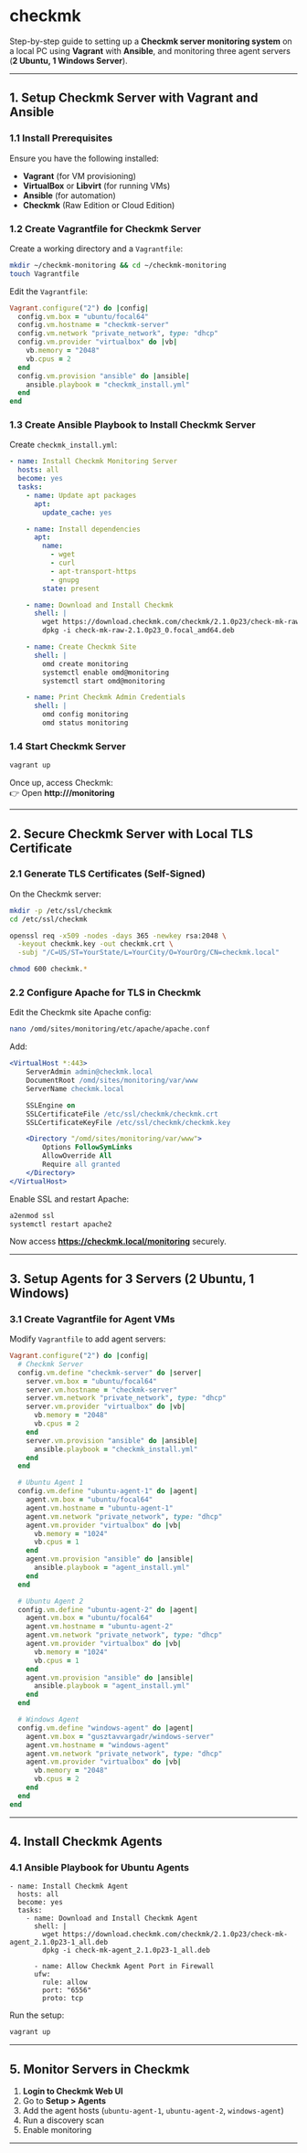 # checkmk
Step-by-step guide to setting up a **Checkmk server monitoring system** on a local PC using **Vagrant** with **Ansible**, and monitoring three agent servers (**2 Ubuntu, 1 Windows Server**).  

---

## **1. Setup Checkmk Server with Vagrant and Ansible**  

### **1.1 Install Prerequisites**  
Ensure you have the following installed:  
- **Vagrant** (for VM provisioning)  
- **VirtualBox** or **Libvirt** (for running VMs)  
- **Ansible** (for automation)  
- **Checkmk** (Raw Edition or Cloud Edition)

### **1.2 Create Vagrantfile for Checkmk Server**  

Create a working directory and a `Vagrantfile`:  

```bash
mkdir ~/checkmk-monitoring && cd ~/checkmk-monitoring
touch Vagrantfile
```

Edit the `Vagrantfile`:  

```ruby
Vagrant.configure("2") do |config|
  config.vm.box = "ubuntu/focal64"
  config.vm.hostname = "checkmk-server"
  config.vm.network "private_network", type: "dhcp"
  config.vm.provider "virtualbox" do |vb|
    vb.memory = "2048"
    vb.cpus = 2
  end
  config.vm.provision "ansible" do |ansible|
    ansible.playbook = "checkmk_install.yml"
  end
end
```

### **1.3 Create Ansible Playbook to Install Checkmk Server**  

Create `checkmk_install.yml`:

```yaml
- name: Install Checkmk Monitoring Server
  hosts: all
  become: yes
  tasks:
    - name: Update apt packages
      apt:
        update_cache: yes

    - name: Install dependencies
      apt:
        name:
          - wget
          - curl
          - apt-transport-https
          - gnupg
        state: present

    - name: Download and Install Checkmk
      shell: |
        wget https://download.checkmk.com/checkmk/2.1.0p23/check-mk-raw-2.1.0p23_0.focal_amd64.deb
        dpkg -i check-mk-raw-2.1.0p23_0.focal_amd64.deb

    - name: Create Checkmk Site
      shell: |
        omd create monitoring
        systemctl enable omd@monitoring
        systemctl start omd@monitoring

    - name: Print Checkmk Admin Credentials
      shell: |
        omd config monitoring
        omd status monitoring
```

### **1.4 Start Checkmk Server**  

```bash
vagrant up
```

Once up, access Checkmk:  
👉 Open **http://<Checkmk-Server-IP>/monitoring**  

---

## **2. Secure Checkmk Server with Local TLS Certificate**  

### **2.1 Generate TLS Certificates (Self-Signed)**  

On the Checkmk server:  

```bash
mkdir -p /etc/ssl/checkmk
cd /etc/ssl/checkmk

openssl req -x509 -nodes -days 365 -newkey rsa:2048 \
  -keyout checkmk.key -out checkmk.crt \
  -subj "/C=US/ST=YourState/L=YourCity/O=YourOrg/CN=checkmk.local"

chmod 600 checkmk.*
```

### **2.2 Configure Apache for TLS in Checkmk**  

Edit the Checkmk site Apache config:  

```bash
nano /omd/sites/monitoring/etc/apache/apache.conf
```

Add:

```apache
<VirtualHost *:443>
    ServerAdmin admin@checkmk.local
    DocumentRoot /omd/sites/monitoring/var/www
    ServerName checkmk.local

    SSLEngine on
    SSLCertificateFile /etc/ssl/checkmk/checkmk.crt
    SSLCertificateKeyFile /etc/ssl/checkmk/checkmk.key

    <Directory "/omd/sites/monitoring/var/www">
        Options FollowSymLinks
        AllowOverride All
        Require all granted
    </Directory>
</VirtualHost>
```

Enable SSL and restart Apache:  

```bash
a2enmod ssl
systemctl restart apache2
```

Now access **https://checkmk.local/monitoring** securely.

---

## **3. Setup Agents for 3 Servers (2 Ubuntu, 1 Windows)**  

### **3.1 Create Vagrantfile for Agent VMs**  

Modify `Vagrantfile` to add agent servers:

```ruby
Vagrant.configure("2") do |config|
  # Checkmk Server
  config.vm.define "checkmk-server" do |server|
    server.vm.box = "ubuntu/focal64"
    server.vm.hostname = "checkmk-server"
    server.vm.network "private_network", type: "dhcp"
    server.vm.provider "virtualbox" do |vb|
      vb.memory = "2048"
      vb.cpus = 2
    end
    server.vm.provision "ansible" do |ansible|
      ansible.playbook = "checkmk_install.yml"
    end
  end

  # Ubuntu Agent 1
  config.vm.define "ubuntu-agent-1" do |agent|
    agent.vm.box = "ubuntu/focal64"
    agent.vm.hostname = "ubuntu-agent-1"
    agent.vm.network "private_network", type: "dhcp"
    agent.vm.provider "virtualbox" do |vb|
      vb.memory = "1024"
      vb.cpus = 1
    end
    agent.vm.provision "ansible" do |ansible|
      ansible.playbook = "agent_install.yml"
    end
  end

  # Ubuntu Agent 2
  config.vm.define "ubuntu-agent-2" do |agent|
    agent.vm.box = "ubuntu/focal64"
    agent.vm.hostname = "ubuntu-agent-2"
    agent.vm.network "private_network", type: "dhcp"
    agent.vm.provider "virtualbox" do |vb|
      vb.memory = "1024"
      vb.cpus = 1
    end
    agent.vm.provision "ansible" do |ansible|
      ansible.playbook = "agent_install.yml"
    end
  end

  # Windows Agent
  config.vm.define "windows-agent" do |agent|
    agent.vm.box = "gusztavvargadr/windows-server"
    agent.vm.hostname = "windows-agent"
    agent.vm.network "private_network", type: "dhcp"
    agent.vm.provider "virtualbox" do |vb|
      vb.memory = "2048"
      vb.cpus = 2
    end
  end
end
```

---

## **4. Install Checkmk Agents**  

### **4.1 Ansible Playbook for Ubuntu Agents**  
```
- name: Install Checkmk Agent
  hosts: all
  become: yes
  tasks:
    - name: Download and Install Checkmk Agent
      shell: |
        wget https://download.checkmk.com/checkmk/2.1.0p23/check-mk-agent_2.1.0p23-1_all.deb
        dpkg -i check-mk-agent_2.1.0p23-1_all.deb

      - name: Allow Checkmk Agent Port in Firewall
      ufw:
        rule: allow
        port: "6556"
        proto: tcp
```


Run the setup:

```bash
vagrant up
```

---

## **5. Monitor Servers in Checkmk**  

1. **Login to Checkmk Web UI**  
2. Go to **Setup > Agents**  
3. Add the agent hosts (`ubuntu-agent-1`, `ubuntu-agent-2`, `windows-agent`)  
4. Run a discovery scan  
5. Enable monitoring  

---


